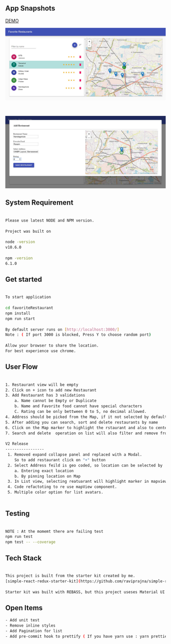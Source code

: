 
## App Snapshots
[DEMO](https://master.d193mnet9teo7w.amplifyapp.com/)

<p align="center"><img src="src/resource/img/RestaurantList.JPG" alt="" width="900"></a></p>
<br/>
<p align="center"><img src="src/resource/img/AddRestaurant.JPG" alt="" width="900"></a></p>


## System Requirement

```bash

Please use latest NODE and NPM version.

Project was built on 

node -version
v10.6.0

npm -version
6.1.0

```


## Get started

```bash

To start application

cd favoriteRestaurant
npm install
npm run start

By default server runs on [http://localhost:3000/]
Note : ( If port 3000 is blocked, Press Y to choose random port)

Allow your browser to share the location.
For best experience use chrome.
```


## User Flow

```bash

1. Restaurant view will be empty 
2. Click on + icon to add new Restaurant
3. Add Restaurant has 3 validations
    a. Name cannot be Empty or Duplicate 
    b. Name and Favorite food cannot have special characters
    C. Rating can be only bettween 0 to 5, no decimal allowed.
4. Address should be picked from the Map, if it not selected by default it takes the current location. 
5. After adding you can search, sort and delete restaurants by name
6. Click on the Map marker to highlight the rstaurant and also to center the map to the selected location.
7. Search and delete  operation on list will also filter and remove from the map also        

V2 Release 
-----------------
 1. Removed expand collapse panel and replaced with a Modal. 
    So to add restaurant click on "+" button
 2. Select Address feild is geo coded, so location can be selected by 
    a. Entering exact location 
    b. By pinning location on Map 
 3. In List view, selecting reatuarant will highlight marker in mapview with a gree circle.
 4. Code refactoting to re use mapView component.   
 5. Multiple color option for list avatars.
 
```



## Testing

```bash

NOTE : At the momemt there are failing test
npm run test 
npm test -- --coverage

```

## Tech Stack

```bash

This project is built from the starter kit created by me.
[simple-react-redux-starter-kit](https://github.com/raviprajna/simple-react-redux-starter-kit)

Starter kit was built with REBASS, but this project useses Material UI istead or REBASS

```

## Open Items

```bash
- Add unit test
- Remove inline styles
- Add Pagination for list
- Add pre-commit hook to prettify ( If you have yarn use : yarn prettier --write src/*)

```

